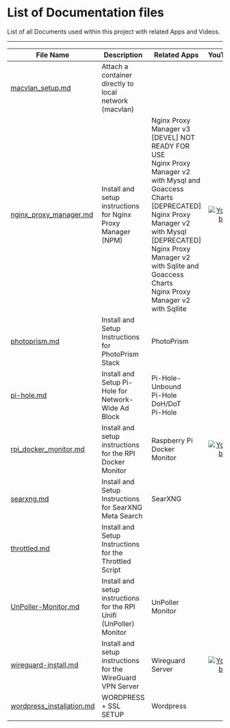 # List of Documentation files


List of all Documents used within this project with related Apps and Videos.

---

| File Name | Description | Related Apps | YouTube |
| --------- | ----------- | ------------ |:-------:|
|[macvlan_setup.md](../docs/macvlan_setup.md)|Attach a container directly to local network (macvlan)|||
|[nginx_proxy_manager.md](../docs/nginx_proxy_manager.md)|Install and setup instructions for Nginx Proxy Manager (NPM)|Nginx Proxy Manager v3 [DEVEL] NOT READY FOR USE<br>Nginx Proxy Manager v2 with Mysql and Goaccess Charts [DEPRECATED]<br>Nginx Proxy Manager v2 with Mysql [DEPRECATED]<br>Nginx Proxy Manager v2 with Sqlite and Goaccess Charts<br>Nginx Proxy Manager v2 with Sqllite|[![YouTube](https://img.shields.io/badge/YouTube-FF0000?style=plastic&logo=youtube&logoColor=white)]("https://www.youtube.com/watch?v=yl2Laxbqvo8&list=PL846hFPMqg3jwkxcScD1xw2bKXrJVvarc&index=10")|
|[photoprism.md](../docs/photoprism.md)|Install and Setup Instructions for PhotoPrism Stack|PhotoPrism||
|[pi-hole.md](../docs/pi-hole.md)|Install and Setup Pi-Hole for Network-Wide Ad Block|Pi-Hole-Unbound<br>Pi-Hole DoH/DoT<br>Pi-Hole||
|[rpi_docker_monitor.md](../docs/rpi_docker_monitor.md)|Install and setup instructions for the RPI Docker Monitor|Raspberry Pi Docker Monitor|[![YouTube](https://img.shields.io/badge/YouTube-FF0000?style=plastic&logo=youtube&logoColor=white)]("https://www.youtube.com/watch?v=IoD3vFuep64&list=PL846hFPMqg3jwkxcScD1xw2bKXrJVvarc&index=8")|
|[searxng.md](../docs/searxng.md)|Install and Setup Instructions for SearXNG Meta Search|SearXNG||
|[throttled.md](../docs/throttled.md)|Install and Setup Instructions for the Throttled Script|||
|[UnPoller-Monitor.md](../docs/UnPoller-Monitor.md)|Install and setup instructions for the RPI Unifi (UnPoller) Monitor|UnPoller Monitor||
|[wireguard-install.md](../docs/wireguard-install.md)|Install and setup instructions for the WireGuard VPN Server|Wireguard Server|[![YouTube](https://img.shields.io/badge/YouTube-FF0000?style=plastic&logo=youtube&logoColor=white)]("https://www.youtube.com/watch?v=yB_jAumIxOg")|
|[wordpress_installation.md](../docs/wordpress_installation.md)|WORDPRESS + SSL SETUP|Wordpress||
